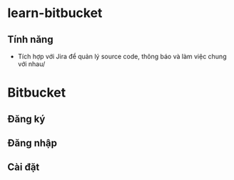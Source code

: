 # learn-bitbucket

## Tính năng

- Tích hợp với Jira để quản lý source code, thông báo và làm việc chung với nhau/

# Bitbucket

## Đăng ký

## Đăng nhập

## Cài đặt